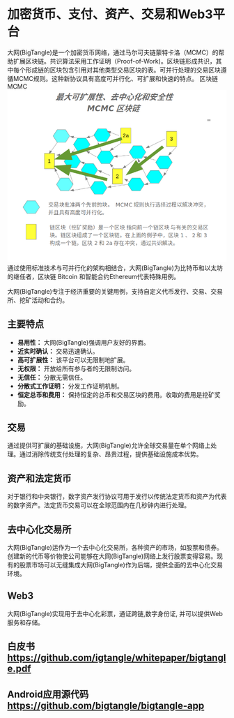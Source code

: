 # 加密货币、支付、资产、交易和Web3平台

大网(BigTangle)是一个加密货币网络，通过马尔可夫链蒙特卡洛（MCMC）的帮助扩展区块链。共识算法采用工作证明（Proof-of-Work)。区块链形成共识，其中每个形成链的区块包含引用对其他类型交易区块的表。可并行处理的交易区块遵循MCMC规则。这种新协议具有高度可并行化、可扩展和快速的特点。
 区块链MCMC ![alt text](../images/mcmc-zh.png)
通过使用标准技术与可并行化的架构相结合，大网(BigTangle)为比特币和以太坊的继任者，区块链 Bitcoin 和智能合约Ethereum代表特殊用例。

大网(BigTangle)专注于经济重要的关键用例，支持自定义代币发行、交易、交易所、挖矿活动和合约。

## 主要特点

- **易用性：** 大网(BigTangle)强调用户友好的界面。
- **近实时确认：** 交易迅速确认。
- **高可扩展性：** 该平台可以无限制地扩展。
- **无权限：** 开放给所有参与者的无限制访问。
- **无信任：** 分散无需信任。
- **分散式工作证明：** 分发工作证明机制。
- **恒定总币和费用：** 保持恒定的总币和交易区块的费用。收取的费用是挖矿奖励。

## 交易

通过提供可扩展的基础设施，大网(BigTangle)允许全球交易量在单个网络上处理。通过消除传统支付处理的复杂、昂贵过程，提供基础设施成本优势。

## 资产和法定货币

对于银行和中央银行，数字资产发行协议可用于发行以传统法定货币和资产为代表的数字资产。法定货币交易可以在全球范围内在几秒钟内进行处理。

## 去中心化交易所

大网(BigTangle)运作为一个去中心化交易所，各种资产的市场，如股票和债券。创建新的代币等价物使公司能够在大网(BigTangle)网络上发行股票变得容易。现有的股票市场可以无缝集成大网(BigTangle)作为后端，提供全面的去中心化交易环境。

## Web3

大网(BigTangle)实现用于去中心化彩票，通证跨链,数字身份证, 并可以提供Web服务和存储。

## 白皮书 <https://github.com/igtangle/whitepaper/bigtangle.pdf>

## Android应用源代码 <https://github.com/bigtangle/bigtangle-app>